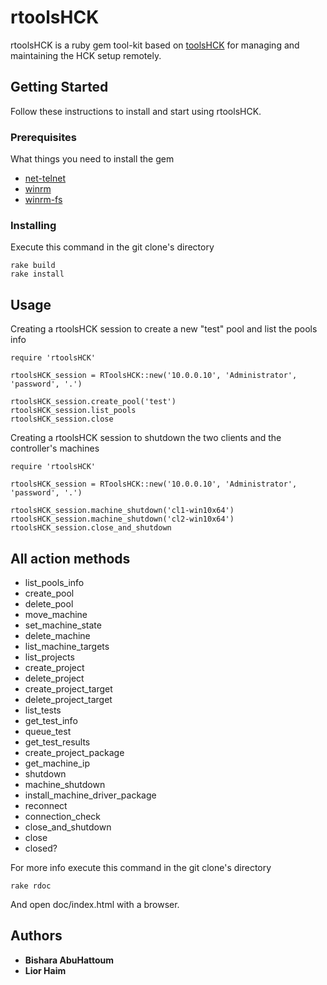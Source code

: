 
# rtoolsHCK

rtoolsHCK is a ruby gem tool-kit based on [toolsHCK](https://github.com/HCK-CI/toolsHCK) for managing and maintaining the HCK setup remotely.

## Getting Started

Follow these instructions to install and start using rtoolsHCK.

### Prerequisites

What things you need to install the gem

* [net-telnet](https://github.com/ruby/net-telnet)
* [winrm](https://github.com/WinRb/WinRM)
* [winrm-fs](https://github.com/WinRb/winrm-fs)

### Installing

Execute this command in the git clone's directory
```
rake build
rake install
```
## Usage

Creating a rtoolsHCK session to create a new "test" pool and list the pools info
```
require 'rtoolsHCK'

rtoolsHCK_session = RToolsHCK::new('10.0.0.10', 'Administrator', 'password', '.')

rtoolsHCK_session.create_pool('test')
rtoolsHCK_session.list_pools
rtoolsHCK_session.close
```

Creating a rtoolsHCK session to shutdown the two clients and the controller's machines
```
require 'rtoolsHCK'

rtoolsHCK_session = RToolsHCK::new('10.0.0.10', 'Administrator', 'password', '.')

rtoolsHCK_session.machine_shutdown('cl1-win10x64')
rtoolsHCK_session.machine_shutdown('cl2-win10x64')
rtoolsHCK_session.close_and_shutdown
```

## All action methods

* list_pools_info
* create_pool
* delete_pool
* move_machine
* set_machine_state
* delete_machine
* list_machine_targets
* list_projects
* create_project
* delete_project
* create_project_target
* delete_project_target
* list_tests
* get_test_info
* queue_test
* get_test_results
* create_project_package
* get_machine_ip
* shutdown
* machine_shutdown
* install_machine_driver_package
* reconnect
* connection_check
* close_and_shutdown
* close
* closed?

For more info execute this command in the git clone's directory
```
rake rdoc
```
And open doc/index.html with a browser.

## Authors

* **Bishara AbuHattoum**
* **Lior Haim**



